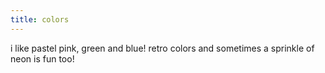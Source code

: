 ```yaml
---
title: colors
---
```


i like pastel pink, green and blue!
retro colors and sometimes a sprinkle of neon is fun too!




